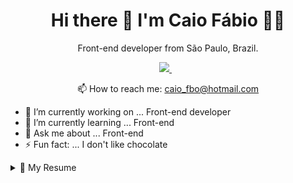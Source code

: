 

<h1 align='center'>
  Hi there 👋 I'm Caio Fábio 👨‍💻
</h1>

<p align='center'>
  Front-end developer from São Paulo, Brazil.
</p>



<p align='center'>
  
  <a href="https://www.linkedin.com/in/caio-fabio-duarte-ferreira/" target="_blank">
    <img src="https://img.shields.io/badge/linkedin-%230077B5.svg?&style=for-the-badge&logo=linkedin&logoColor=white" />
  </a>&nbsp;&nbsp;
</p>

<p align='center'>
  📫 How to reach me: <a href='mailto:caio_fbo@hotmail.com'>caio_fbo@hotmail.com</a>
</p>

- 🔭 I’m currently working on ... Front-end developer
- 🌱 I’m currently learning ... Front-end
- 💬 Ask me about ... Front-end
- ⚡ Fun fact: ... I don't like chocolate


<details>
  <summary>📃 My Resume</summary>


## Education

- 📖 **Universidade Anhembi Morumbi**\
📆 2019 – 2021\
📍 **Análise e Desenvolvimento de Sistemas** - São José dos Campos, Brazil


## Experience
  
  - 👨‍💻 **Front-end Developer**\
📆 April de 2021 - Moment 5 months \
📍 **Instruct Solução em Tecnologia** - Brazil


- 👨‍💻 **Front-end Developer**\
📆 Nov de 2020 - Jan de 2021 - 3 months \
📍 **UDS Tecnologia** - Maringá, Paraná - Brazil


- 👨‍💻 **Front-end Developer**\
📆 Dez de 2019 - Nov de 2020 - 1 year \
📍 **SoftWillians IT Solutions** - São José Dos Campos - SP, Brazil


- 👨‍💻 **Desenvolvedor Web**\
📆  Jul de 2019 - Dez de 2019 - 6 months \
📍 **CoyÔ** - São José Dos Campos - SP, Brazil


- 👨‍💻 **Designer Web**\
📆 Ago de 2018 - Jul de 2019 - 1 year \
📍 **ComuniQ agência de Propagandas** - São José Dos Campos - SP, Brazil



- 👨‍💻 **Web Design**\
📆 Jan de 2018 - Jul de 2018 - 7 months \
📍 **Alliance - Investimentos e Negócios Imobiliários** - São José Dos Campos - SP, Brazil

</details>

